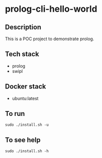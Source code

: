 # prolog-cli-hello-world

## Description
This is a POC project to demonstrate prolog.

## Tech stack
- prolog
- swipl

## Docker stack
- ubuntu:latest

## To run
`sudo ./install.sh -u`

## To see help
`sudo ./install.sh -h`
